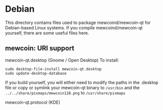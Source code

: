 
Debian
====================
This directory contains files used to package mewcoind/mewcoin-qt
for Debian-based Linux systems. If you compile mewcoind/mewcoin-qt yourself, there are some useful files here.

## mewcoin: URI support ##


mewcoin-qt.desktop  (Gnome / Open Desktop)
To install:

	sudo desktop-file-install mewcoin-qt.desktop
	sudo update-desktop-database

If you build yourself, you will either need to modify the paths in
the .desktop file or copy or symlink your mewcoin-qt binary to `/usr/bin`
and the `../../share/pixmaps/mewcoin128.png` to `/usr/share/pixmaps`

mewcoin-qt.protocol (KDE)


